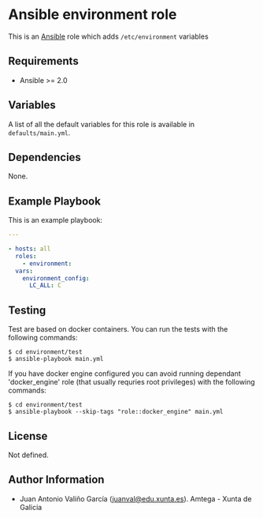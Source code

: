 # Ansible environment role

This is an [Ansible](http://www.ansible.com) role which adds `/etc/environment` variables

## Requirements

- Ansible >= 2.0

## Variables

A list of all the default variables for this role is available in `defaults/main.yml`.

## Dependencies

None.

## Example Playbook

This is an example playbook:

```yaml
---

- hosts: all
  roles:
    - environment:
  vars:
    environment_config:
      LC_ALL: C
```

## Testing

Test are based on docker containers. You can run the tests with the following commands:

```shell
$ cd environment/test
$ ansible-playbook main.yml
```

If you have docker engine configured you can avoid running dependant 'docker_engine' role (that usually requries root privileges) with the following commands:

```shell
$ cd environment/test
$ ansible-playbook --skip-tags "role::docker_engine" main.yml
```

## License

Not defined.

## Author Information

- Juan Antonio Valiño García ([juanval@edu.xunta.es](mailto:juanval@edu.xunta.es)). Amtega - Xunta de Galicia
